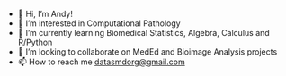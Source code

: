- 👋 Hi, I’m Andy!
- 👀 I’m interested in Computational Pathology
- 🌱 I’m currently learning Biomedical Statistics, Algebra, Calculus and R/Python
- 💞️ I’m looking to collaborate on MedEd and Bioimage Analysis projects
- 📫 How to reach me datasmdorg@gmail.com

<!---
datasmd/datasmd is a ✨ special ✨ repository because its `README.md` (this file) appears on your GitHub profile.
You can click the Preview link to take a look at your changes.
--->
